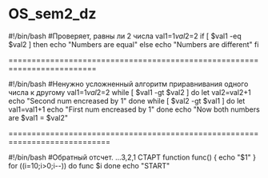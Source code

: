 # OS_sem2_dz

#!/bin/bash 
#Проверяет, равны ли 2 числа 
val1=$1 
val2=$2 
if [ $val1 -eq $val2 ] 
then 
echo "Numbers are equal" 
else 
echo "Numbers are different" 
fi 

=========================================================================

#!/bin/bash 
#Ненужно усложненный алгоритм приравнивания одного числа к другому 
val1=$1 
val2=$2 
while [ $val1 -gt $val2 ]
do
let val2=val2+1
echo "Second num encreased by 1"
done
while [ $val2 -gt $val1 ]
do
let val1=val1+1
echo "First num encreased by 1"
done
echo "Now both numbers are $val1 = $val2"

============================================================================

#!/bin/bash
#Обратный отсчет. ...3,2,1 СТАРТ
function func() {
echo "$1"
}
for ((i=10;i>0;i--))
do
func $i
done
echo "START"
